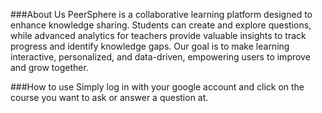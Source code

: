###About Us
PeerSphere is a collaborative learning platform designed to enhance knowledge sharing. Students can create and explore questions, while advanced analytics for teachers provide valuable insights to track progress and identify knowledge gaps. Our goal is to make learning interactive, personalized, and data-driven, empowering users to improve and grow together.

###How to use
Simply log in with your google account and click on the course you want to ask or answer a question at.

